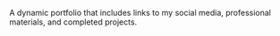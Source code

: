 A dynamic portfolio that includes links to my social media, professional materials, and completed projects.
